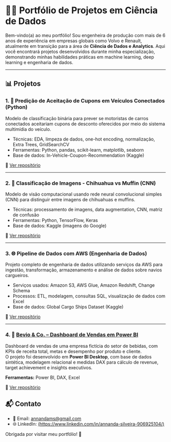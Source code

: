 # 👩‍💻 Portfólio de Projetos em Ciência de Dados

Bem-vindo(a) ao meu portfólio! Sou engenheira de produção com mais de 6 anos de experiência em empresas globais como Volvo e Renault, atualmente em transição para a área de **Ciência de Dados e Analytics**. Aqui você encontrará projetos desenvolvidos durante minha especialização, demonstrando minhas habilidades práticas em machine learning, deep learning e engenharia de dados.

---

## 📊 Projetos

### 1. 🎯 Predição de Aceitação de Cupons em Veículos Conectados (Python)

Modelo de classificação binária para prever se motoristas de carros conectados aceitariam cupons de desconto oferecidos por meio do sistema multimídia do veículo.

* Técnicas: EDA, limpeza de dados, one-hot encoding, normalização, Extra Trees, GridSearchCV
* Ferramentas: Python, pandas, scikit-learn, matplotlib, seaborn
* Base de dados: In-Vehicle-Coupon-Recommendation (Kaggle)

🔗 [Ver repositório](https://github.com/AnnandaMS/In-Vehicle-Coupon-Recommendation-)

---

### 2. 🐶 Classificação de Imagens - Chihuahua vs Muffin (CNN)

Modelo de visão computacional usando rede neural convolucional simples (CNN) para distinguir entre imagens de chihuahuas e muffins.

* Técnicas: processamento de imagens, data augmentation, CNN, matriz de confusão
* Ferramentas: Python, TensorFlow, Keras
* Base de dados: Kaggle (imagens do Google)

🔗 [Ver repositório](https://github.com/AnnandaMS/Chihuahuavsmuffin)

---

### 3. 🌐 Pipeline de Dados com AWS (Engenharia de Dados)

Projeto completo de engenharia de dados utilizando serviços da AWS para ingestão, transformação, armazenamento e análise de dados sobre navios cargueiros.

* Serviços usados: Amazon S3, AWS Glue, Amazon Redshift, Change Schema
* Processos: ETL, modelagem, consultas SQL, visualização de dados com Excel
* Base de dados: Global Cargo Ships Dataset (Kaggle)

🔗 [Ver repositório](https://github.com/AnnandaMS/MVPEngDados)

---

### 4. 🍷 [Bevio & Co. – Dashboard de Vendas em Power BI](https://github.com/AnnandaMS/bevio-powerbi)

Dashboard de vendas de uma empresa fictícia do setor de bebidas, com KPIs de receita total, metas e desempenho por produto e cliente.  
O projeto foi desenvolvido em **Power BI Desktop**, com base de dados sintética, modelagem relacional e medidas DAX para cálculo de revenue, target achievement e insights executivos.  

**Ferramentas:** Power BI, DAX, Excel  

🔗 [Ver repositório](https://github.com/AnnandaMS/Bevio-PowerBI)

## 📬 Contato

* 📧 Email: [annandams@gmail.com](mailto:annandams@gmail.com)
* 🌐 LinkedIn: [(https://www.linkedin.com/in/annanda-silveira-906925104/)](https://www.linkedin.com/in/annanda-silveira-906925104/)

Obrigada por visitar meu portfólio! 🚀

